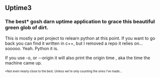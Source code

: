 ## Uptime3
### The best\* gosh darn uptime application to grace this beautiful green glob of dirt.

This is mostly a pet project to relearn python at this point. If you want to go back you can find it written in c++, but I removed a repo it relies on... sooooo. Yeah. Python it is.

If you use -o, or --origin it will also print the origin time , aka the time the machine came up.

<sup> <sup>\*Not even nearly close to the best. Unless we're only counting the ones I've made...</sup> </sup>
